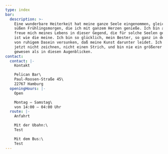 ```yaml
---
type: index
bar:
  description: >-
    Eine wunderbare Heiterkeit hat meine ganze Seele eingenommen, gleich den
    süßen Frühlingsmorgen, die ich mit ganzem Herzen genieße. Ich bin allein und
    freue mich meines Lebens in dieser Gegend, die für solche Seelen geschaffen
    ist wie die meine. Ich bin so glücklich, mein Bester, so ganz in dem Gefühle
    von ruhigem Dasein versunken, daß meine Kunst darunter leidet. Ich könnte
    jetzt nicht zeichnen, nicht einen Strich, und bin nie ein größerer Maler
    gewesen als in diesen Augenblicken.
contact:
  contact: |-
    Kontakt

    Pelican Bar\
    Paul-Roosen-Straße 45\
    22767 Hamburg
  openingHours: |-
    Open

    Montag – Samstag\
    von 14:00 – 04:00 Uhr
  route: |-
    Anfahrt

    Mit der Ubahn:\
    Test

    Mit dem Bus:\
    Test
---
```


